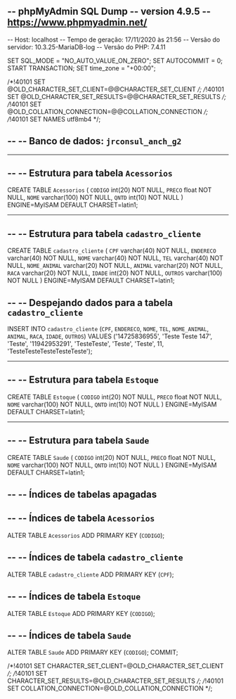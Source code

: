 -- phpMyAdmin SQL Dump
-- version 4.9.5
-- https://www.phpmyadmin.net/
--
-- Host: localhost
-- Tempo de geração: 17/11/2020 às 21:56
-- Versão do servidor: 10.3.25-MariaDB-log
-- Versão do PHP: 7.4.11

SET SQL_MODE = "NO_AUTO_VALUE_ON_ZERO";
SET AUTOCOMMIT = 0;
START TRANSACTION;
SET time_zone = "+00:00";


/*!40101 SET @OLD_CHARACTER_SET_CLIENT=@@CHARACTER_SET_CLIENT */;
/*!40101 SET @OLD_CHARACTER_SET_RESULTS=@@CHARACTER_SET_RESULTS */;
/*!40101 SET @OLD_COLLATION_CONNECTION=@@COLLATION_CONNECTION */;
/*!40101 SET NAMES utf8mb4 */;

--
-- Banco de dados: `jrconsul_anch_g2`
--

-- --------------------------------------------------------

--
-- Estrutura para tabela `Acessorios`
--

CREATE TABLE `Acessorios` (
  `CODIGO` int(20) NOT NULL,
  `PRECO` float NOT NULL,
  `NOME` varchar(100) NOT NULL,
  `QNTD` int(10) NOT NULL
) ENGINE=MyISAM DEFAULT CHARSET=latin1;

-- --------------------------------------------------------

--
-- Estrutura para tabela `cadastro_cliente`
--

CREATE TABLE `cadastro_cliente` (
  `CPF` varchar(40) NOT NULL,
  `ENDERECO` varchar(40) NOT NULL,
  `NOME` varchar(40) NOT NULL,
  `TEL` varchar(40) NOT NULL,
  `NOME_ANIMAL` varchar(20) NOT NULL,
  `ANIMAL` varchar(20) NOT NULL,
  `RACA` varchar(20) NOT NULL,
  `IDADE` int(20) NOT NULL,
  `OUTROS` varchar(100) NOT NULL
) ENGINE=MyISAM DEFAULT CHARSET=latin1;

--
-- Despejando dados para a tabela `cadastro_cliente`
--

INSERT INTO `cadastro_cliente` (`CPF`, `ENDERECO`, `NOME`, `TEL`, `NOME_ANIMAL`, `ANIMAL`, `RACA`, `IDADE`, `OUTROS`) VALUES
('14725836955', 'Teste Teste 147', 'Teste', '11942953291', 'TesteTeste', 'Teste', 'Teste', 11, 'TesteTesteTesteTesteTeste');

-- --------------------------------------------------------

--
-- Estrutura para tabela `Estoque`
--

CREATE TABLE `Estoque` (
  `CODIGO` int(20) NOT NULL,
  `PRECO` float NOT NULL,
  `NOME` varchar(100) NOT NULL,
  `QNTD` int(10) NOT NULL
) ENGINE=MyISAM DEFAULT CHARSET=latin1;

-- --------------------------------------------------------

--
-- Estrutura para tabela `Saude`
--

CREATE TABLE `Saude` (
  `CODIGO` int(20) NOT NULL,
  `PRECO` float NOT NULL,
  `NOME` varchar(100) NOT NULL,
  `QNTD` int(10) NOT NULL
) ENGINE=MyISAM DEFAULT CHARSET=latin1;

--
-- Índices de tabelas apagadas
--

--
-- Índices de tabela `Acessorios`
--
ALTER TABLE `Acessorios`
  ADD PRIMARY KEY (`CODIGO`);

--
-- Índices de tabela `cadastro_cliente`
--
ALTER TABLE `cadastro_cliente`
  ADD PRIMARY KEY (`CPF`);

--
-- Índices de tabela `Estoque`
--
ALTER TABLE `Estoque`
  ADD PRIMARY KEY (`CODIGO`);

--
-- Índices de tabela `Saude`
--
ALTER TABLE `Saude`
  ADD PRIMARY KEY (`CODIGO`);
COMMIT;

/*!40101 SET CHARACTER_SET_CLIENT=@OLD_CHARACTER_SET_CLIENT */;
/*!40101 SET CHARACTER_SET_RESULTS=@OLD_CHARACTER_SET_RESULTS */;
/*!40101 SET COLLATION_CONNECTION=@OLD_COLLATION_CONNECTION */;

